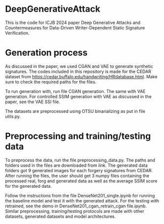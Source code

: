 # DeepGenerativeAttack

This is the code for ICJB 2024 paper Deep Generative Attacks and Countermeasures for Data-Driven Writer-Dependent Static Signature Verification. 

# Generation process

As discussed in the paper, we used CGAN and VAE to generate synthetic signatures. The codes included in this repository is made for the CEDAR dataset from https://cedar.buffalo.edu/handwriting/HRdatabase.html. Make sure to check the required paths for the files. 

To run generation with, run file CGAN generation. The same with VAE generation. For controlled SSIM generation with VAE as discussed in the paper, see the VAE SSI file. 

The datasets are preprocessed using OTSU binarializing as put in file utils.py. 

# Preprocessing and training/testing data

To preprocess the data, run the file preprocessing_data.py. The paths and folders used in the files are downloaded from *link*. The generated data folders got 9 generated images for each forgery signatures from CEDAR. After running the files, the user should get 3 numpy files containing the processed real, forg and generated data as well as the average SSIM score for the generated data. 

Follow the instructions from the file DenseNet201_single.ipynb for running the baseline model and test it with the generated attack. For the testing with retrained, see the demo in DenseNet201_cgan_retrain_cgan file.ipynb. Similar preprocessing, training/testing protocols are made with other datasets, generated datasets and model architectures. 


